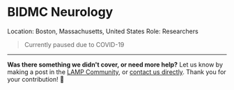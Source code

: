 # BIDMC Neurology

Location: Boston, Massachusetts, United States
Role: Researchers

> Currently paused due to COVID-19

---

**Was there something we didn't cover, or need more help?**
Let us know by making a post in the [LAMP Community](https://community.lamp.digital/), or [contact us directly](mailto:team@digitalpsych.org). Thank you for your contribution! 🌟